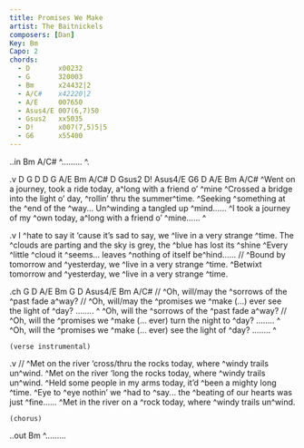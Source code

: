 ```yaml
---
title: Promises We Make
artist: The Baitnickels
composers: [Dan]
Key: Bm
Capo: 2
chords:
  - D       x00232
  - G       320003
  - Bm      x24432|2
  - A/C#    x42220|2
  - A/E     007650
  - Asus4/E 007(6,7)50
  - Gsus2   xx5035
  - D!      x007(7,5)5|5
  - G6      x55400
---
```

..in Bm A/C#
^......... ^.

.v D G D D G A/E Bm A/C# D Gsus2 D! Asus4/E G6 D A/E Bm A/C#
^Went on a journey, took a ride today, a^long with a friend o’ ^mine
^Crossed a bridge into the light o’ day, ^rollin’ thru the summer^time.
^Seeking ^something at the ^end of the ^way... Un^winding a tangled up ^mind......
^I took a journey of my ^own today, a^long with a friend o’ ^mine......  ^

.v
I ^hate to say it ‘cause it’s sad to say, we ^live in a very strange ^time.
The ^clouds are parting and the sky is grey, the ^blue has lost its ^shine
^Every ^little ^cloud it ^seems... leaves ^nothing of itself be^hind......
    // ^Bound by tomorrow and ^yesterday, we ^live in a very strange ^time.
^Betwixt tomorrow and ^yesterday, we ^live in a very strange ^time.

.ch G D A/E Bm G D Asus4/E Bm A/C#
    //     ^Oh, will/may the ^sorrows of the ^past fade a^way?
    //     ^Oh, will/may the ^promises we ^make (...) ever see the light of ^day? ........ ^
    ^Oh, will the ^sorrows of the ^past fade a^way?
    //     ^Oh, will the ^promises we ^make (... ever) turn the night to ^day? ........ ^
    ^Oh, will the ^promises we ^make (... ever) see the light of ^day? ........ ^

    (verse instrumental)

.v
    // ^Met on the river ‘cross/thru the rocks today, where ^windy trails un^wind.
^Met on the river ‘long the rocks today, where ^windy trails un^wind.
^Held some people in my arms today, it’d ^been a mighty long ^time.
^Eye to ^eye nothin’ we ^had to ^say... the ^beating of our hearts was just ^fine......
^Met in the river on a ^rock today, where ^windy trails un^wind.

    (chorus)

..out Bm
^.........